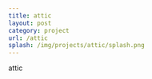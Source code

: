 ```yaml
---
title: attic
layout: post
category: project
url: /attic
splash: /img/projects/attic/splash.png
---
```


attic